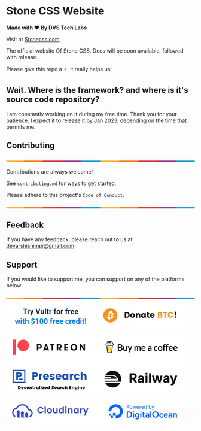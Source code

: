 # Stone CSS Website

**Made with ❤ By DVS Tech Labs**

Visit at <a href="https://stonecss.com" target="_blank">Stonecss.com</a>

The official website Of Stone CSS. Docs will be soon available, followed with release.

Please give this repo a ⭐, it really helps us!

## Wait. Where is the framework? and where is it's source code repository?

I am constantly working on it during my free time. Thank you for your patience. I expect it to release it by Jan 2023, depending on the time that permits me.
## Contributing

![Border](images/border.png)

Contributions are always welcome!

See `contributing.md` for ways to get started.

Please adhere to this project's `Code of Conduct`.

![Border](images/border.png)
## Feedback

If you have any feedback, please reach out to us at devarshishimpi@gmail.com

## Support

If you would like to support me, you can support on any of the platforms below:

![Border](images/border.png)
<a href="https://www.vultr.com/?ref=9043736" target="_blank"><img src="images/vultr-try.png"/></a>
<a href="https://dvsdonatebtc.netlify.app/" target="_blank"><img src="images/btc-try.png"/></a>
<a href="https://www.patreon.com/dvstech" target="_blank"><img src="images/patreon-try.png"/></a>
<a href="https://www.buymeacoffee.com/dvstech" target="_blank"><img src="images/buymeacoffee-try.png"/></a>
<a href="https://presearch.com/signup?rid=4339531" target="_blank"><img src="images/presearch-try.png"/></a>
<a href="https://railway.app?referralCode=tXRquz" target="_blank"><img src="images/railway-try.png"/></a>
<a href="https://cloudinary.com/invites/lpov9zyyucivvxsnalc5/wlfqn2dwmbvrdld8z2gk?t=default" target="_blank"><img src="images/cloudinary-try.png"/></a>
<a href="https://m.do.co/c/645d44d1a7a1" target="_blank"><img src="images/digitalocean-try.png"/></a>

